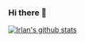 ### Hi there 👋

<!--
**irlanfazryana23/irlanfazryana23** is a ✨ _special_ ✨ repository because its `README.md` (this file) appears on your GitHub profile.

<!-- Add statistics using anuraghazra/github-readme-stats package -->
[![Irlan's github stats](https://github-readme-stats.vercel.app/api?username=irlanfazryana23)](https://github.com/anuraghazra/github-readme-stats)

